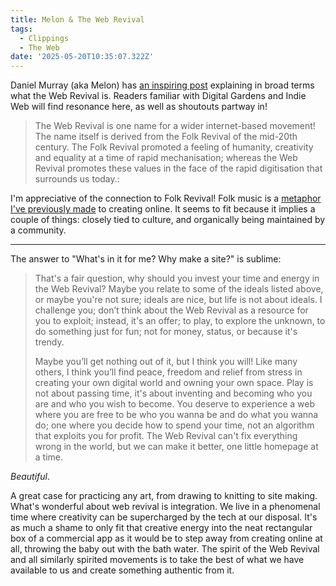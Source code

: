 ```yaml
---
title: Melon & The Web Revival
tags:
  - Clippings
  - The Web
date: '2025-05-20T10:35:07.322Z'
---
```


Daniel Murray (aka Melon) has [an inspiring post](https://thoughts.melonking.net/guides/introduction-to-the-web-revival-1-what-is-the-web-revival) explaining in broad terms what the Web Revival is. Readers familiar with Digital Gardens and Indie Web will find resonance here, as well as shoutouts partway in!

> The Web Revival is one name for a wider internet-based movement! The name itself is derived from the Folk Revival of the mid-20th century. The Folk Revival promoted a feeling of humanity, creativity and equality at a time of rapid mechanisation; whereas the Web Revival promotes these values in the face of the rapid digitisation that surrounds us today.:

I'm appreciative of the connection to Folk Revival! Folk music is a [metaphor I've previously made](/folkmusic) to creating online. It seems to fit because it implies a couple of things: closely tied to culture, and organically being maintained by a community.

---

The answer to "What's in it for me? Why make a site?" is sublime:

> That's a fair question, why should you invest your time and energy in the Web Revival? Maybe you relate to some of the ideals listed above, or maybe you're not sure; ideals are nice, but life is not about ideals. I challenge you; don’t think about the Web Revival as a resource for you to exploit; instead, it's an offer; to play, to explore the unknown, to do something just for fun; not for money, status, or because it's trendy.
>
> Maybe you’ll get nothing out of it, but I think you will! Like many others, I think you’ll find peace, freedom and relief from stress in creating your own digital world and owning your own space. Play is not about passing time, it's about inventing and becoming who you are and who you wish to become. You deserve to experience a web where you are free to be who you wanna be and do what you wanna do; one where you decide how to spend your time, not an algorithm that exploits you for profit. The Web Revival can't fix everything wrong in the world, but we can make it better, one little homepage at a time.

_Beautiful_.

A great case for practicing any art, from drawing to knitting to site making. What's wonderful about web revival is integration. We live in a phenomenal time where creativity can be supercharged by the tech at our disposal. It's as much a shame to only fit that creative energy into the neat rectangular box of a commercial app as it would be to step away from creating online at all, throwing the baby out with the bath water. The spirit of the Web Revival and all similarly spirited movements is to take the best of what we have available to us and create something authentic from it.
